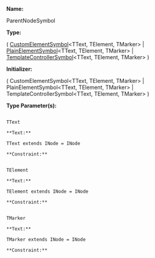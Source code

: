 **Name:**

ParentNodeSymbol

**Type:**

(
[CustomElementSymbol](https://gitbook-18.gitbook.io/au//jit/semantic-model/classes/customelementsymbol)<TText, TElement, TMarker> |
[PlainElementSymbol](https://gitbook-18.gitbook.io/au//jit/semantic-model/classes/plainelementsymbol)<TText, TElement, TMarker> |
[TemplateControllerSymbol](https://gitbook-18.gitbook.io/au//jit/semantic-model/classes/templatecontrollersymbol)<TText, TElement, TMarker>
)

**Initializer:**

(
CustomElementSymbol<TText, TElement, TMarker> |
PlainElementSymbol<TText, TElement, TMarker> |
TemplateControllerSymbol<TText, TElement, TMarker>
)

**Type Parameter(s):**

```**Name:**

TText

**Text:**

TText extends INode = INode

**Constraint:**

```

```**Name:**

TElement

**Text:**

TElement extends INode = INode

**Constraint:**

```

```**Name:**

TMarker

**Text:**

TMarker extends INode = INode

**Constraint:**

```

